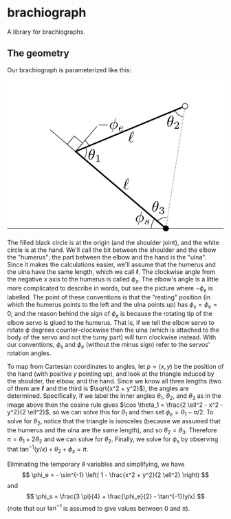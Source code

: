 # brachiograph

A library for brachiographs.

## The geometry

Our brachiograph is parameterized like this:

![A drawing of brachiograph geometry](./drawing-triangle.svg)

The filled black circle is at the origin (and the shoulder joint), and the white circle is at the hand.
We'll call the bit between the shoulder and the elbow the "humerus";
the part between the elbow and the hand is the "ulna". Since it makes the calculations easier, we'll assume that
the humerus and the ulna have the same length, which we call $\ell$.
The clockwise angle from the negative $x$ axis to the humerus is called $\phi_s$.
The elbow's angle is a little more complicated to describe in words, but see the picture where $-\phi_e$ is labelled.
The point of these conventions is that the "resting" position (in which the humerus points to the left and the ulna points up)
has $\phi_s = \phi_e = 0$; and the reason behind the sign of $\phi_e$ is because the rotating tip of the elbow servo is
glued to the humerus. That is, if we tell the elbow servo to rotate $\phi$ degrees counter-clockwise then the ulna (which
is attached to the body of the servo and not the turny part) will turn clockwise instead. With our conventions,
$\phi_s$ and $\phi_e$ (without the minus sign) refer to the servos' rotation angles.

To map from Cartesian coordinates to angles, let $p = (x, y)$ be the position of the hand (with positive $y$ pointing up),
and look at the triangle induced by the shoulder, the elbow, and the hand. Since we know all three lengths (two of them
are $\ell$ and the third is $\sqrt{x^2 + y^2}$), the angles are determined. Specifically, if we label the inner
angles $\theta_1$, $\theta_2$, and $\theta_3$ as in the image above
then the cosine rule gives $\cos \theta_1 = \frac{2 \ell^2 - x^2 - y^2}{2 \ell^2}$,
so we can solve this for $\theta_1$ and then set $\phi_e = \theta_1 - \pi/2$.
To solve for $\theta_2$, notice that the triangle is isosceles (because we assumed that the humerus and the ulna
are the same length), and so $\theta_2 = \theta_3$. Therefore $\pi = \theta_1 + 2 \theta_2$ and we can solve for $\theta_2$.
Finally, we solve for $\phi_s$ by observing that $\tan^{-1} (y/x) + \theta_2 + \phi_s = \pi$.

Eliminating the temporary $\theta$ variables and simplifying, we have
$$
  \phi_e = - \sin^{-1} \left( 1 - \frac{x^2 + y^2}{2 \ell^2} \right)
$$
and
$$
  \phi_s = \frac{3 \pi}{4} + \frac{\phi_e}{2} - \tan^{-1}(y/x)
$$
(note that our $\tan^{-1}$ is assumed to give values between $0$ and $\pi$).
